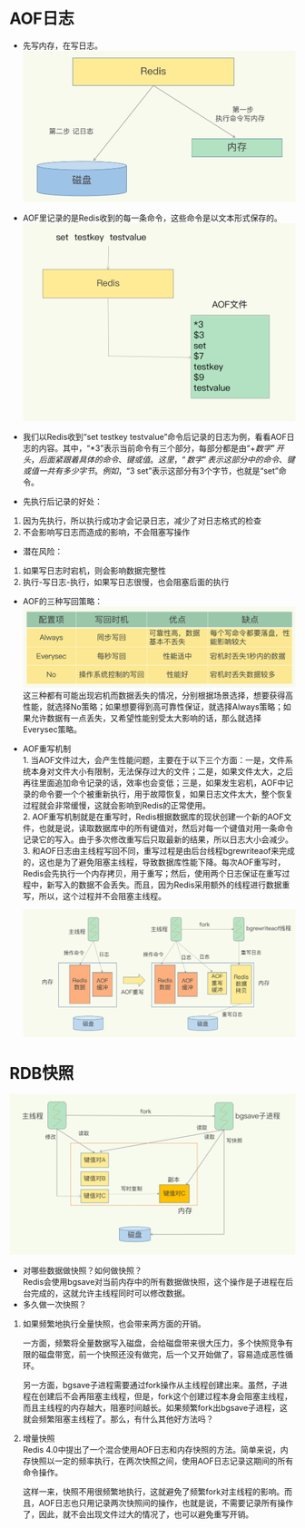 # AOF日志

- 先写内存，在写日志。
![01](./assets/redis-05.jpg)

- AOF里记录的是Redis收到的每一条命令，这些命令是以文本形式保存的。
![02](./assets/redis-06.jpg)
- 我们以Redis收到“set testkey testvalue”命令后记录的日志为例，看看AOF日志的内容。其中，“*3”表示当前命令有三个部分，每部分都是由“$+数字”开头，后面紧跟着具体的命令、键或值。这里，“数字”表示这部分中的命令、键或值一共有多少字节。例如，“$3 set”表示这部分有3个字节，也就是“set”命令。
- 先执行后记录的好处：
1. 因为先执行，所以执行成功才会记录日志，减少了对日志格式的检查
2. 不会影响写日志而造成的影响，不会阻塞写操作
- 潜在风险：
1. 如果写日志时宕机，则会影响数据完整性
2. 执行-写日志-执行，如果写日志很慢，也会阻塞后面的执行
- AOF的三种写回策略：
![03](./assets/redis-07.jpg)
    这三种都有可能出现宕机而数据丢失的情况，分别根据场景选择，想要获得高性能，就选择No策略；如果想要得到高可靠性保证，就选择Always策略；如果允许数据有一点丢失，又希望性能别受太大影响的话，那么就选择Everysec策略。

- AOF重写机制  
  1. 
  当AOF文件过大，会产生性能问题，主要在于以下三个方面：一是，文件系统本身对文件大小有限制，无法保存过大的文件；二是，如果文件太大，之后再往里面追加命令记录的话，效率也会变低；三是，如果发生宕机，AOF中记录的命令要一个个被重新执行，用于故障恢复，如果日志文件太大，整个恢复过程就会非常缓慢，这就会影响到Redis的正常使用。  
  2. AOF重写机制就是在重写时，Redis根据数据库的现状创建一个新的AOF文件，也就是说，读取数据库中的所有键值对，然后对每一个键值对用一条命令记录它的写入。由于多次修改重写后只取最新的结果，所以日志大小会减少。  
  3. 和AOF日志由主线程写回不同，重写过程是由后台线程bgrewriteaof来完成的，这也是为了避免阻塞主线程，导致数据库性能下降。每次AOF重写时，Redis会先执行一个内存拷贝，用于重写；然后，使用两个日志保证在重写过程中，新写入的数据不会丢失。而且，因为Redis采用额外的线程进行数据重写，所以，这个过程并不会阻塞主线程。
  
   ![08](./assets/redis-08.jpg)




# RDB快照
  ![01](./assets/redis-rdb-01.jpg)
- 对哪些数据做快照？如何做快照？  
    Redis会使用bgsave对当前内存中的所有数据做快照，这个操作是子进程在后台完成的，这就允许主线程同时可以修改数据。
- 多久做一次快照？  
1. 如果频繁地执行全量快照，也会带来两方面的开销。

    一方面，频繁将全量数据写入磁盘，会给磁盘带来很大压力，多个快照竞争有限的磁盘带宽，前一个快照还没有做完，后一个又开始做了，容易造成恶性循环。

    另一方面，bgsave子进程需要通过fork操作从主线程创建出来。虽然，子进程在创建后不会再阻塞主线程，但是，fork这个创建过程本身会阻塞主线程，而且主线程的内存越大，阻塞时间越长。如果频繁fork出bgsave子进程，这就会频繁阻塞主线程了。那么，有什么其他好方法吗？
2. 增量快照  
    Redis 4.0中提出了一个混合使用AOF日志和内存快照的方法。简单来说，内存快照以一定的频率执行，在两次快照之间，使用AOF日志记录这期间的所有命令操作。

    这样一来，快照不用很频繁地执行，这就避免了频繁fork对主线程的影响。而且，AOF日志也只用记录两次快照间的操作，也就是说，不需要记录所有操作了，因此，就不会出现文件过大的情况了，也可以避免重写开销。
